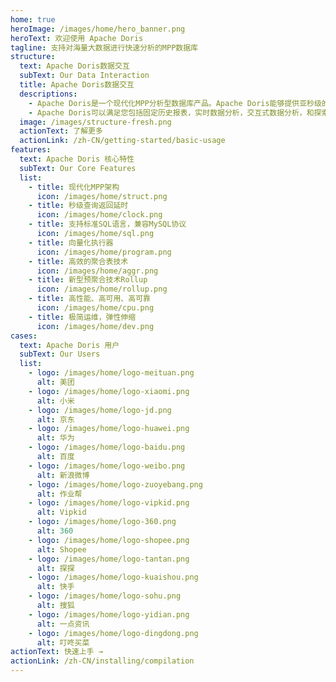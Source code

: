 ```yaml
---
home: true
heroImage: /images/home/hero_banner.png
heroText: 欢迎使用 Apache Doris
tagline: 支持对海量大数据进行快速分析的MPP数据库
structure: 
  text: Apache Doris数据交互
  subText: Our Data Interaction
  title: Apache Doris数据交互
  descriptions: 
    - Apache Doris是一个现代化MPP分析型数据库产品。Apache Doris能够提供亚秒级的查询延时，并且能有效地支持实时数据分析。它分布式架构非常简洁，易于运维，可以支撑10PB级别的数据规模。
    - Apache Doris可以满足您包括固定历史报表，实时数据分析，交互式数据分析，和探索式数据分析在内的多种数据分析需求。令您的数据分析工作更加简单！
  image: /images/structure-fresh.png
  actionText: 了解更多
  actionLink: /zh-CN/getting-started/basic-usage
features:
  text: Apache Doris 核心特性
  subText: Our Core Features
  list: 
    - title: 现代化MPP架构
      icon: /images/home/struct.png
    - title: 秒级查询返回延时
      icon: /images/home/clock.png
    - title: 支持标准SQL语言，兼容MySQL协议
      icon: /images/home/sql.png
    - title: 向量化执行器
      icon: /images/home/program.png
    - title: 高效的聚合表技术
      icon: /images/home/aggr.png
    - title: 新型预聚合技术Rollup
      icon: /images/home/rollup.png
    - title: 高性能、高可用、高可靠
      icon: /images/home/cpu.png
    - title: 极简运维，弹性伸缩
      icon: /images/home/dev.png
cases:
  text: Apache Doris 用户
  subText: Our Users
  list:
    - logo: /images/home/logo-meituan.png
      alt: 美团
    - logo: /images/home/logo-xiaomi.png
      alt: 小米
    - logo: /images/home/logo-jd.png
      alt: 京东
    - logo: /images/home/logo-huawei.png
      alt: 华为
    - logo: /images/home/logo-baidu.png
      alt: 百度
    - logo: /images/home/logo-weibo.png
      alt: 新浪微博
    - logo: /images/home/logo-zuoyebang.png
      alt: 作业帮
    - logo: /images/home/logo-vipkid.png
      alt: Vipkid
    - logo: /images/home/logo-360.png
      alt: 360
    - logo: /images/home/logo-shopee.png
      alt: Shopee
    - logo: /images/home/logo-tantan.png
      alt: 探探
    - logo: /images/home/logo-kuaishou.png
      alt: 快手
    - logo: /images/home/logo-sohu.png
      alt: 搜狐
    - logo: /images/home/logo-yidian.png
      alt: 一点资讯
    - logo: /images/home/logo-dingdong.png
      alt: 叮咚买菜
actionText: 快速上手 →
actionLink: /zh-CN/installing/compilation
---
```

